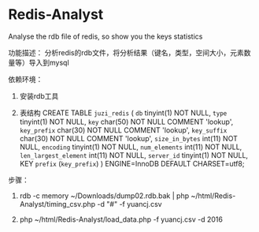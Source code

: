 # Redis-Analyst
Analyse the rdb file of redis, so show you the keys  statistics

功能描述：
    分析redis的rdb文件，将分析结果（键名，类型，空间大小，元素数量等）导入到mysql

依赖环境：
1. 安装rdb工具

2.  表结构
CREATE TABLE `juzi_redis` (
  `db` tinyint(1) NOT NULL,
  `type` tinyint(1) NOT NULL,
  `key` char(50) NOT NULL COMMENT 'lookup',
  `key_prefix` char(30) NOT NULL COMMENT 'lookup',
  `key_suffix` char(30) NOT NULL COMMENT 'lookup',
  `size_in_bytes` int(11) NOT NULL,
  `encoding` tinyint(1) NOT NULL,
  `num_elements` int(11) NOT NULL,
  `len_largest_element` int(11) NOT NULL,
  `server_id` tinyint(1) NOT NULL,
  KEY `prefix` (`key_prefix`)
) ENGINE=InnoDB DEFAULT CHARSET=utf8;

步骤：

1. rdb -c memory ~/Downloads/dump02.rdb.bak | php ~/html/Redis-Analyst/timing_csv.php -d "#" -f yuancj.csv

2. php ~/html/Redis-Analyst/load_data.php -f yuancj.csv -d 2016


